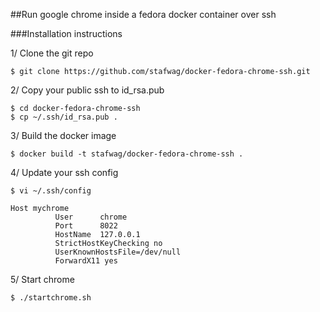 ##Run google chrome inside a fedora docker container over ssh

###Installation instructions

1/ Clone the git repo

```
$ git clone https://github.com/stafwag/docker-fedora-chrome-ssh.git
```

2/ Copy your public ssh to id_rsa.pub

```
$ cd docker-fedora-chrome-ssh
$ cp ~/.ssh/id_rsa.pub .
```

3/ Build the docker image

```
$ docker build -t stafwag/docker-fedora-chrome-ssh .
```

4/ Update your ssh config

```
$ vi ~/.ssh/config
```

```
Host mychrome
          User      chrome
          Port      8022
          HostName  127.0.0.1
          StrictHostKeyChecking no
          UserKnownHostsFile=/dev/null
          ForwardX11 yes
```

5/ Start chrome

```
$ ./startchrome.sh
```



